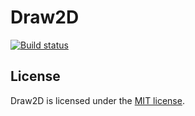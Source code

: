# Draw2D

[![Build status](https://ci.appveyor.com/api/projects/status/84jhip3ut9ocpum8/branch/master?svg=true)](https://ci.appveyor.com/project/wieslawsoltes/draw2d/branch/master)

## License

Draw2D is licensed under the [MIT license](LICENSE.TXT).
